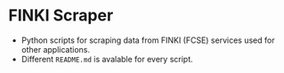 # FINKI Scraper
- Python scripts for scraping data from FINKI (FCSE) services used for other applications.
- Different ```README.md``` is avalable for every script.
